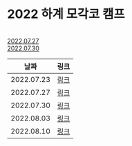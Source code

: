 # 2022 하계 모각코 캠프

[]() <br/>
[2022.07.27]() <br/>
[2022.07.30]() <br/>
[]()

|날짜|링크|
|---------|---------------|
|2022.07.23|[링크](https://velog.io/@seongmini/TIL-22.07.23-SAT)|
|2022.07.27|[링크](https://velog.io/@seongmini/TIL-22.07.27-WED)|
|2022.07.30|[링크](https://velog.io/@seongmini/TIL-22.07.30-SAT)|
|2022.08.03|[링크](https://velog.io/@seongmini/TIL-22.08.03-WED)|
|2022.08.10|[링크](https://velog.io/@seongmini/TIL-22.08.10-WED)|
